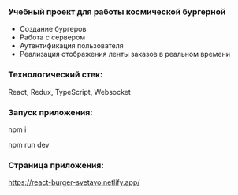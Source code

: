 ### Учебный проект для работы космической бургерной

- Создание бургеров
- Работа с сервером
- Аутентификация пользователя
- Реализация отображения ленты заказов в реальном времени 

### Технологический стек:
React, Redux, TypeScript, Websocket

### Запуск приложения:
npm i

npm run dev 

### Страница приложения: 
https://react-burger-svetavo.netlify.app/
